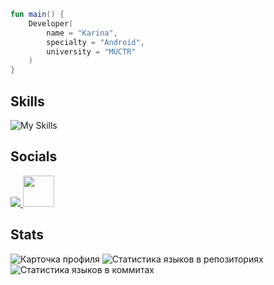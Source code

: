 ```kotlin
fun main() {
    Developer(
        name = "Karina",
        specialty = "Android",
        university = "MUCTR"
    )
}
```


## Skills
![My Skills](https://skillicons.dev/icons?i=androidstudio,kotlin,java,postgres,cs,figma)

## Socials
<p align="left">
  <a href="https://discord.com/users/7983" target="_blank" rel="noreferrer">
    <img src="https://skillicons.dev/icons?i=discord"/>
  </a>
  <a href="https://t.me/kabrishka" target="_blank" rel="noreferrer">
     <img src="https://user-images.githubusercontent.com/49933115/139837223-bf23d3a9-4638-4e17-994a-ac8678d5f517.png" width="50" height="50"/>
  </a>
</p>

## Stats

![Карточка профиля](http://github-profile-summary-cards.vercel.app/api/cards/profile-details?username=kabrishka&theme=transparent)
![Статистика языков в репозиториях](http://github-profile-summary-cards.vercel.app/api/cards/repos-per-language?username=kabrishka&theme=transparent)
![Статистика языков в коммитах](http://github-profile-summary-cards.vercel.app/api/cards/most-commit-language?username=kabrishka&theme=transparent)
